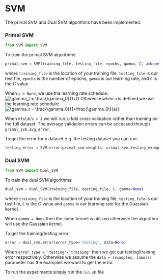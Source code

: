 # SVM

The primal SVM and Dual SVM algorithms have been implemented:

### Primal SVM
```python
from SVM import SVM
```

To train the primal SVM algorithms:
```python
primal_svm = SVM(training_file, testing_file, epochs, gamma, C, a=None, KfoldCV=1)
```

where `training_file` is the location of your training file, `testing_file` is our test file, `epochs` is the number of epochs, `gamma` is our learning rate, and `C` is the C value.

When `a = None`, we use the learning rate schedule:
<img src="https://latex.codecogs.com/gif.latex?\bg_white&space;\gamma_t&space;=&space;\frac{\gamma_0}{1&plus;t}" title="\gamma_t = \frac{\gamma_0}{1+t}" />
Otherwise when `a` is defined we use the learning rate schedule: 
<img src="https://latex.codecogs.com/gif.latex?\bg_white&space;\gamma_t&space;=&space;\frac{\gamma_0}{1&plus;\frac{\gamma_0t}{a}}" title="\gamma_t = \frac{\gamma_0}{1+\frac{\gamma_0t}{a}}" />

When `KfoldCV > 1` we will run k-fold cross validation rather than training on the full dataset.  The average validation errors can be accessed through `primal_svm.avg_error`.

To get the error for a dataset e.g. the testing dataset you can run:
```python
testing_error = SVM.error(primal_svm.weights, primal_svm.testing_examples, primal_svm.testing_labels)
```

### Dual SVM
```python
from SVM import Dual_SVM
```

To train the dual SVM algorithms:
```python
dual_svm = Dual_SVM(training_file, testing_file, C, gamma=None)
```
where `training_file` is the location of your training file, `testing_file` is our test file, `C` is the C value and `gamma` is our learning rate for the Guassian kernel.

When `gamma = None` then the linear kernel is utilized otherwise the algorithm will use the Gaussian kernel.

To get the training/testing error:
```python
error = dual_svm.error(error_type='testing', data=None)
```
When `error_type = 'testing'/'training'` then we get our testing/training error respectively.  Otherwise we assume the `data = (examples, labels)` parameter has the examples we want to get the error. 

To run the experiments simply run the `run.sh` file